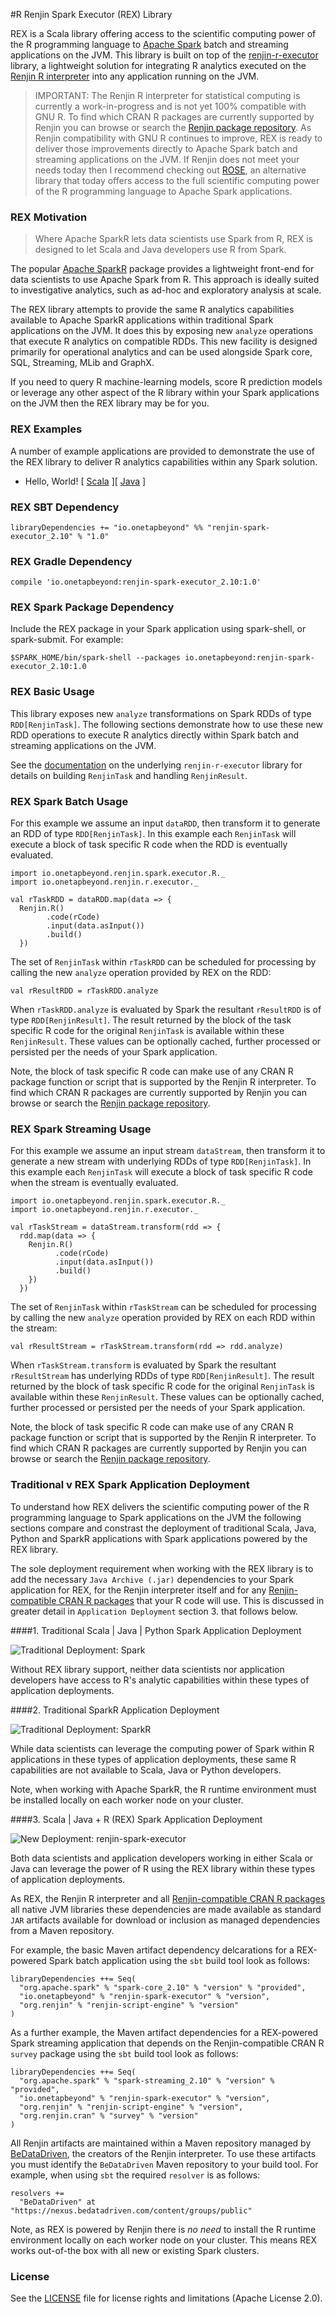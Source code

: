 #R Renjin Spark Executor (REX) Library

REX is a Scala library offering access to the scientific computing
power of the R programming language to 
[Apache Spark](http://spark.apache.org/) batch and streaming
applications on the JVM. This library is built on top of the
[renjin-r-executor](https://github.com/onetapbeyond/renjin-r-executor)
library, a lightweight solution for integrating R analytics executed on
the [Renjin R interpreter](http://www.renjin.org) into any application
running on the JVM.

> IMPORTANT:
> The Renjin R interpreter for statistical computing is currently a
> work-in-progress and is not yet 100% compatible with GNU R. To find which
> CRAN R packages are currently supported by Renjin you can browse or search
> the [Renjin package repository](http://packages.renjin.org/). As Renjin
> compatibility with GNU R continues to improve, REX is ready to deliver
> those improvements directly to Apache Spark batch and streaming
> applications on the JVM. If Renjin does not meet your needs today then
> I recommend checking out
> [ROSE](https://github.com/onetapbeyond/opencpu-spark-executor), an 
> alternative library that today offers access to the full scientific
> computing power of the R programming language to Apache Spark applications.

### REX Motivation

> Where Apache SparkR lets data scientists use Spark from R, REX is
> designed to let Scala and Java developers use R from Spark. 

The popular [Apache SparkR](https://github.com/apache/spark/tree/master/R)
package provides a lightweight front-end for data scientists to use
Apache Spark from R. This approach is ideally suited to
investigative analytics, such as ad-hoc and exploratory analysis at scale.

The REX library attempts to provide the same R analytics capabilities
available to Apache SparkR applications within traditional Spark applications
on the JVM. It does this by exposing new `analyze` operations that execute R
analytics on compatible RDDs. This new facility is designed primarily for
operational analytics and can be used alongside Spark core, SQL, Streaming,
MLib and GraphX. 

If you need to query R machine-learning models, score R prediction models or
leverage any other aspect of the R library within your Spark applications on
the JVM then the REX library may be for you.

### REX Examples

A number of example applications are provided to demonstrate the use of the
REX library to deliver R analytics capabilities within any Spark solution.

- Hello, World! [ [Scala](examples/scala/hello-world) ][ [Java](examples/java/hello-world) ]


### REX SBT Dependency

```
libraryDependencies += "io.onetapbeyond" %% "renjin-spark-executor_2.10" % "1.0"
```

### REX Gradle Dependency

```
compile 'io.onetapbeyond:renjin-spark-executor_2.10:1.0'
```

### REX Spark Package Dependency

Include the REX package in your Spark application using spark-shell, or spark-submit.
For example:

```
$SPARK_HOME/bin/spark-shell --packages io.onetapbeyond:renjin-spark-executor_2.10:1.0
```

### REX Basic Usage

This library exposes new `analyze` transformations on Spark RDDs of type
`RDD[RenjinTask]`. The following sections demonstrate how to use these new
RDD operations to execute R analytics directly within Spark batch and
streaming applications on the JVM.

See the [documentation](https://github.com/onetapbeyond/renjin-r-executor)
on the underlying `renjin-r-executor` library for details on building
`RenjinTask` and handling `RenjinResult`.

### REX Spark Batch Usage

For this example we assume an input `dataRDD`, then transform it to generate
an RDD of type `RDD[RenjinTask]`. In this example each `RenjinTask` will
execute a block of task specific R code when the RDD is eventually evaluated.

```
import io.onetapbeyond.renjin.spark.executor.R._
import io.onetapbeyond.renjin.r.executor._

val rTaskRDD = dataRDD.map(data => {
  Renjin.R()
        .code(rCode)
        .input(data.asInput())
        .build()
  })
```

The set of `RenjinTask` within `rTaskRDD` can be scheduled for
processing by calling the new `analyze` operation provided by REX
on the RDD:

```
val rResultRDD = rTaskRDD.analyze
```

When `rTaskRDD.analyze` is evaluated by Spark the resultant `rResultRDD`
is of type `RDD[RenjinResult]`. The result returned by the block of the
task specific R code for the original `RenjinTask` is available
within these `RenjinResult`. These values can be optionally cached, further
processed or persisted per the needs of your Spark application.

Note, the block of task specific R code can make use of any CRAN R 
package function or script that is supported by the Renjin R interpreter.
To find which CRAN R packages are currently supported by Renjin you can
browse or search the [Renjin package repository](http://packages.renjin.org/).

### REX Spark Streaming Usage

For this example we assume an input stream `dataStream`, then transform
it to generate a new stream with underlying RDDs of type `RDD[RenjinTask]`.
In this example each `RenjinTask` will execute a block of task specific R
code when the stream is eventually evaluated.

```
import io.onetapbeyond.renjin.spark.executor.R._
import io.onetapbeyond.renjin.r.executor._

val rTaskStream = dataStream.transform(rdd => {
  rdd.map(data => {
    Renjin.R()
          .code(rCode)
          .input(data.asInput())
          .build()
    })	
  })
```

The set of `RenjinTask` within `rTaskStream` can be scheduled for processing
by calling the new `analyze` operation provided by REX on each RDD within
the stream: 

```
val rResultStream = rTaskStream.transform(rdd => rdd.analyze)
```

When `rTaskStream.transform` is evaluated by Spark the resultant
`rResultStream` has underlying RDDs of type `RDD[RenjinResult]`. The result
returned by the block of task specific R code for the original
`RenjinTask` is available within these `RenjinResult`.  These values can
be optionally cached, further processed or persisted per the needs of your
Spark application.

Note, the block of task specific R code can make use of any CRAN R 
package function or script that is supported by the Renjin R interpreter.
To find which CRAN R packages are currently supported by Renjin you can
browse or search the [Renjin package repository](http://packages.renjin.org/).

### Traditional v REX Spark Application Deployment

To understand how REX delivers the scientific computing power of
the R programming language to Spark applications on the JVM the following
sections compare and constrast the deployment of traditional Scala, Java,
Python and SparkR applications with Spark applications powered by the
REX library.

The sole deployment requirement when working with the REX library is to
add the necessary `Java Archive (.jar)` dependencies to your Spark application
for REX, for the Renjin interpreter itself and for any
[Renjin-compatible CRAN R packages](http://packages.renjin.org/) that
your R code will use. This is discussed in
greater detail in `Application Deployment` section 3. that follows below.

####1. Traditional Scala | Java | Python Spark Application Deployment

![Traditional Deployment: Spark](https://onetapbeyond.github.io/resource/img/rex/trad-spark-deploy.jpg)

Without REX library support, neither data scientists nor application
developers have access to R's analytic capabilities within these types
of application deployments.

####2. Traditional SparkR Application Deployment

![Traditional Deployment: SparkR](https://onetapbeyond.github.io/resource/img/rex/trad-sparkr-deploy.jpg)

While data scientists can leverage the computing power of Spark within R
applications in these types of application deployments, these same R
capabilities are not available to Scala, Java or Python developers.

Note, when working with Apache SparkR, the R runtime environment must be
installed locally on each worker node on your cluster.


####3. Scala | Java + R (REX) Spark Application Deployment

![New Deployment: renjin-spark-executor](https://onetapbeyond.github.io/resource/img/rex/new-rex-deploy.jpg)

Both data scientists and application developers working in either Scala or
Java can leverage the power of R using the REX library within these
types of application deployments.

As REX, the Renjin R interpreter and all 
[Renjin-compatible CRAN R packages](http://packages.renjin.org/) all
native JVM libraries these dependencies are made available as standard
`JAR` artifacts available for download or inclusion as managed
dependencies from a Maven repository.

For example, the basic Maven artifact dependency delcarations for a
REX-powered Spark batch application using the `sbt` build tool look
as follows:

```
libraryDependencies ++= Seq(
  "org.apache.spark" % "spark-core_2.10" % "version" % "provided",
  "io.onetapbeyond" % "renjin-spark-executor" % "version",
  "org.renjin" % "renjin-script-engine" % "version"
)
```

As a further example, the Maven artifact dependencies for a REX-powered
Spark streaming application that depends on the Renjin-compatible CRAN
R `survey` package using the `sbt` build tool look as follows:

```
libraryDependencies ++= Seq(
  "org.apache.spark" % "spark-streaming_2.10" % "version" % "provided",
  "io.onetapbeyond" % "renjin-spark-executor" % "version",
  "org.renjin" % "renjin-script-engine" % "version",
  "org.renjin.cran" % "survey" % "version"
)
```

All Renjin artifacts are maintained within a Maven repository
managed by [BeDataDriven](http://www.bedatadriven.com), the creators
of the Renjin interpreter. To use these artifacts you must identify
the `BeDataDriven` Maven repository to your build tool. For example,
when using `sbt` the required `resolver` is as follows:

```
resolvers += 
  "BeDataDriven" at "https://nexus.bedatadriven.com/content/groups/public"
```

Note, as REX is powered by Renjin there is *no need* to install the R
runtime environment locally on each worker node on your cluster. This
means REX works out-of-the box with all new or existing Spark clusters.

### License

See the [LICENSE](LICENSE) file for license rights and limitations (Apache License 2.0).

